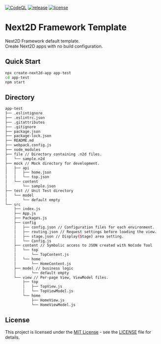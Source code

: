 [![CodeQL](https://github.com/Next2D/framework-template/actions/workflows/codeql-analysis.yml/badge.svg?branch=main)](https://github.com/Next2D/framework-template/actions/workflows/codeql-analysis.yml)
[![release](https://img.shields.io/github/v/release/Next2D/framework-template)](https://github.com/Next2D/framework-template/releases)
[![license](https://img.shields.io/github/license/Next2D/framework-template)](https://github.com/Next2D/framework-template/blob/main/LICENSE)

# Next2D Framework Template

Next2D Framework default template.\
Create Next2D apps with no build configuration.

## Quick Start

```sh
npx create-next2d-app app-test
cd app-test
npm start
```

## Directory

```sh
app-test
├── .eslintignore
├── .eslintrc.json
├── .gitattributes
├── .gitignore
├── package.json
├── package-lock.json
├── README.md
├── webpack.config.js
├── node_modules
├── file // Directory containing .n2d files.
│   └── sample.n2d
├── mock // Mock directory for development.
│   ├── api
│   │   ├── home.json
│   │   └── top.json
│   └── content
│       └── sample.json
├── test // Unit Test directory
│   └── model
│       └── default empty
└── src
    ├── index.js
    ├── App.js
    ├── Packages.js
    ├── config
    │   ├── config.json // Configuration files for each environment.
    │   ├── routing.json // Request settings before loading the view.
    │   ├── stage.json // Display(Stage) area setting. 
    │   └── Config.js
    ├── content // Symbolic access to JSON created with NoCode Tool
    │   └── top
    │       └── TopContent.js
    │   └── home
    │       └── HomeContent.js
    ├── model // business logic
    │       └── default empty
    └── view // Per-page View, ViewModel files.
        ├── top
        │   ├── TopView.js
        │   └── TopViewModel.js
        └── home
            ├── HomeView.js
            └── HomeViewModel.js
```

## License
This project is licensed under the [MIT License](https://opensource.org/licenses/MIT) - see the [LICENSE](LICENSE) file for details.
